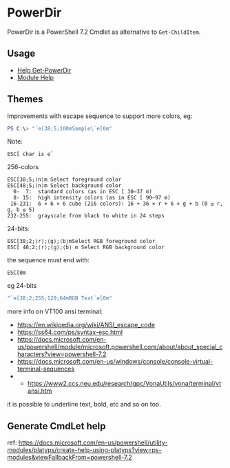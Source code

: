 ﻿# PowerDir

PowerDir is a PowerShell 7.2 Cmdlet as alternative to `Get-ChildItem`.

## Usage

- [Help Get-PowerDir](./PowerDir/doc/Get-PowerDir.md)
- [Module Help](./PowerDir/doc/PowerDir.GetPowerDir.md)

## Themes

Improvements with escape sequence to support more colors, eg:

```powershell
PS C:\> "`e[38;5;100mSample\`e[0m"
```

Note:
```
ESC[ char is e`
```

256-colors
```
ESC[38;5;⟨n⟩m Select foreground color
ESC[48;5;⟨n⟩m Select background color
  0-  7:  standard colors (as in ESC [ 30–37 m)
  8- 15:  high intensity colors (as in ESC [ 90–97 m)
 16-231:  6 × 6 × 6 cube (216 colors): 16 + 36 × r + 6 × g + b (0 ≤ r, g, b ≤ 5)
232-255:  grayscale from black to white in 24 steps
```

24-bits:

```
ESC[38;2;⟨r⟩;⟨g⟩;⟨b⟩mSelect RGB foreground color
ESC[ 48;2;⟨r⟩;⟨g⟩;⟨b⟩ m Select RGB background color
```

the sequence must end with:

```
ESC[0m
```

eg 24-bits
```powershell
"`e[38;2;255;128;64mRGB Text`e[0m"
```

more info on VT100 ansi terminal:
- https://en.wikipedia.org/wiki/ANSI_escape_code
- https://ss64.com/ps/syntax-esc.html
- https://docs.microsoft.com/en-us/powershell/module/microsoft.powershell.core/about/about_special_characters?view=powershell-7.2
- https://docs.microsoft.com/en-us/windows/console/console-virtual-terminal-sequences
- - https://www2.ccs.neu.edu/research/gpc/VonaUtils/vona/terminal/vtansi.htm

it is possible to underline text, bold, etc and so on too.

## Generate CmdLet help

ref: https://docs.microsoft.com/en-us/powershell/utility-modules/platyps/create-help-using-platyps?view=ps-modules&viewFallbackFrom=powershell-7.2
